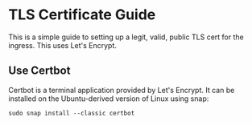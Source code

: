 # TLS Certificate Guide

This is a simple guide to setting up a legit, valid, public TLS cert for the ingress. This uses Let's Encrypt.

## Use Certbot

Certbot is a terminal application provided by Let's Encrypt. It can be installed on the Ubuntu-derived version of Linux using snap:

```
sudo snap install --classic certbot
```